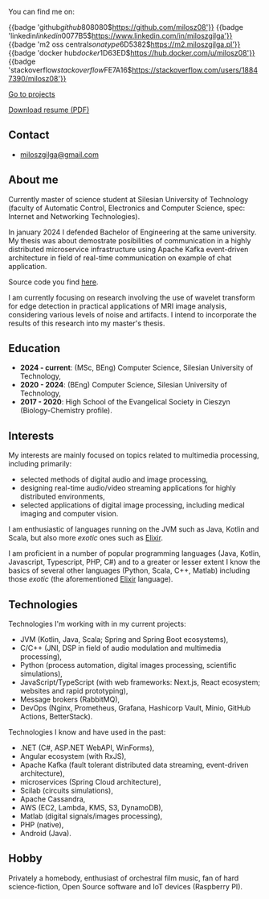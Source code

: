 You can find me on:

{{badge 'github$github$808080$https://github.com/milosz08'}}
{{badge 'linkedin$linkedin$0077B5$https://www.linkedin.com/in/miloszgilga'}}
{{badge 'm2 oss central$sonatype$6D5382$https://m2.miloszgilga.pl'}}
{{badge 'docker hub$docker$1D63ED$https://hub.docker.com/u/milosz08'}}
{{badge 'stackoverflow$stackoverflow$FE7A16$https://stackoverflow.com/users/18847390/milosz08'}}

[Go to projects](/projects)

<a href="https://static.miloszgilga.pl/resume/resume-en.pdf" target="_blank">Download resume (PDF)</a>

## Contact

- [miloszgilga@gmail.com](mailto:miloszgilga@gmail.com)

## About me

Currently master of science student at Silesian University of Technology (faculty of Automatic Control, Electronics and
Computer Science, spec: Internet and Networking Technologies).

In january 2024 I defended Bachelor of Engineering at the same university. My thesis was about demostrate posibilities
of communication in a highly distributed microservice infrastructure using Apache Kafka event-driven architecture in
field of real-time communication on example of chat application.

Source code you find [here](https://github.com/visphere).

I am currently focusing on research involving the use of wavelet transform for edge detection in practical applications
of MRI image analysis, considering various levels of noise and artifacts. I intend to incorporate the results of this
research into my master's thesis.

## Education

* **2024 - current**: (MSc, BEng) Computer Science, Silesian University of Technology,
* **2020 - 2024**: (BEng) Computer Science, Silesian University of Technology,
* **2017 - 2020**: High School of the Evangelical Society in Cieszyn (Biology-Chemistry profile).

## Interests

My interests are mainly focused on topics related to multimedia processing, including primarily:

- selected methods of digital audio and image processing,
- designing real-time audio/video streaming applications for highly distributed environments,
- selected applications of digital image processing, including medical imaging and computer vision.

I am enthusiastic of languages running on the JVM such as Java, Kotlin and Scala, but also more _exotic_ ones such as
[Elixir](https://elixir-lang.org).

I am proficient in a number of popular programming languages (Java, Kotlin, Javascript, Typescript, PHP, C#) and to a
greater or lesser extent I know the basics of several other languages (Python, Scala, C++, Matlab) including those
_exotic_ (the aforementioned [Elixir](https://elixir-lang.org) language).

## Technologies

Technologies I'm working with in my current projects:

- JVM (Kotlin, Java, Scala; Spring and Spring Boot ecosystems),
- C/C++ (JNI, DSP in field of audio modulation and multimedia processing),
- Python (process automation, digital images processing, scientific simulations),
- JavaScript/TypeScript (with web frameworks: Next.js, React ecosystem; websites and rapid prototyping),
- Message brokers (RabbitMQ),
- DevOps (Nginx, Prometheus, Grafana, Hashicorp Vault, Minio, GitHub Actions, BetterStack).

Technologies I know and have used in the past:

- .NET (C#, ASP.NET WebAPI, WinForms),
- Angular ecosystem (with RxJS),
- Apache Kafka (fault tolerant distributed data streaming, event-driven architecture),
- microservices (Spring Cloud architecture),
- Scilab (circuits simulations),
- Apache Cassandra,
- AWS (EC2, Lambda, KMS, S3, DynamoDB),
- Matlab (digital signals/images processing),
- PHP (native),
- Android (Java).

## Hobby

Privately a homebody, enthusiast of orchestral film music, fan of hard science-fiction, Open Source software and IoT
devices (Raspberry PI).
